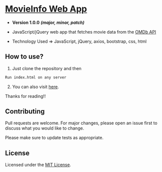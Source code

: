 # [MovieInfo Web App](https://arpitkekri.github.io/MovieInfo_JavaScript-jQuery/)
- __Version 1.0.0__ ***(major, minor, patch)***

- JavaScript/jQuery web app that fetches movie data from the [OMDb API](http://www.omdbapi.com/)

- Technology Used => JavaScript, jQuery, axios, bootstrap, css, html

## How to use?

1. Just clone the repository and then

```bash
Run index.html on any server
```

2. You can also visit [here](https://arpitkekri.github.io/MovieInfo_JavaScript-jQuery/).

Thanks for reading!!

## Contributing
Pull requests are welcome. For major changes, please open an issue first to discuss what you would like to change.

Please make sure to update tests as appropriate.

## License
Licensed under the [MIT License](LICENSE).